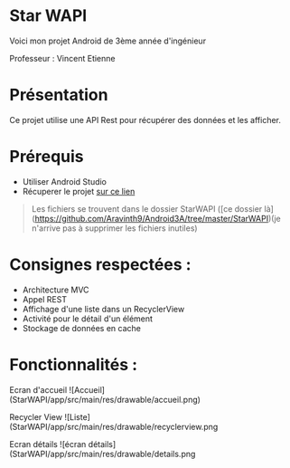 # Star WAPI
Voici mon projet Android de 3ème année d'ingénieur

Professeur : Vincent Etienne

# Présentation
Ce projet utilise une API Rest pour récupérer des données et les afficher.

# Prérequis
- Utiliser Android Studio
- Récuperer le projet [sur ce lien](https://github.com/Aravinth9/Android3A.git)

>  Les fichiers se trouvent dans le dossier StarWAPI ([ce dossier là] (https://github.com/Aravinth9/Android3A/tree/master/StarWAPI)(je n'arrive pas à supprimer les fichiers inutiles)


# Consignes respectées :
 - Architecture MVC
 - Appel REST
 - Affichage d'une liste dans un RecyclerView
 - Activité pour le détail d'un élément
 - Stockage de données en cache
 
# Fonctionnalités :
Ecran d'accueil
![Accueil] (StarWAPI/app/src/main/res/drawable/accueil.png)

Recycler View 
![Liste] (StarWAPI/app/src/main/res/drawable/recyclerview.png

Ecran détails
![écran détails] (StarWAPI/app/src/main/res/drawable/details.png



